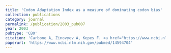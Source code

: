 ```yaml
---
title: 'Codon Adaptation Index as a measure of dominating codon bias'
collection: publications
category: journal
permalink: /publication/2003_pub007
year: 2003
pubtype: 'CBO'
citation: 'Carbone A, Zinovyev A, Kepes F. <a href="https://www.ncbi.nlm.nih.gov/pubmed/14594704">Codon Adaptation Index as a measure of dominating codon bias</a>. 2003. <i>Bioinformatics</i>. 19(13), 2005-2015'
paperurl: 'https://www.ncbi.nlm.nih.gov/pubmed/14594704'
---
```

